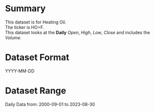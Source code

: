 # Summary

This dataset is for Heating Oil.      
The ticker is HO=F.    
This dataset looks at the **Daily** _Open_, _High_, _Low_, _Close_ and includes the _Volume_.    


# Dataset Format  

YYYY-MM-DD    

# Dataset Range  

Daily Data from: 2000-09-01 to 2023-08-30      